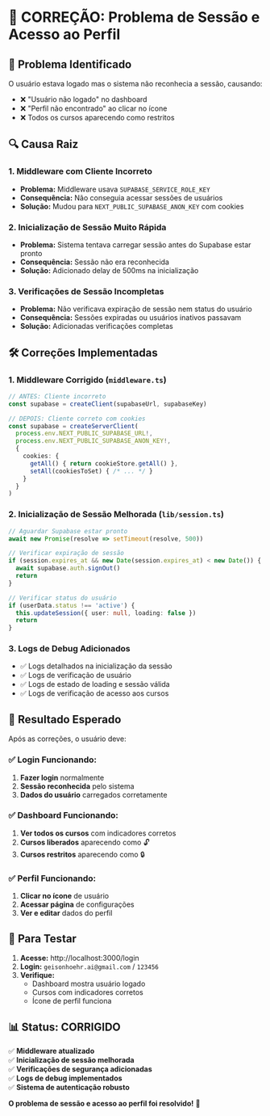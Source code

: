 # 🔧 CORREÇÃO: Problema de Sessão e Acesso ao Perfil

## 🚨 **Problema Identificado**

O usuário estava logado mas o sistema não reconhecia a sessão, causando:
- ❌ "Usuário não logado" no dashboard
- ❌ "Perfil não encontrado" ao clicar no ícone
- ❌ Todos os cursos aparecendo como restritos

## 🔍 **Causa Raiz**

### **1. Middleware com Cliente Incorreto**
- **Problema:** Middleware usava `SUPABASE_SERVICE_ROLE_KEY` 
- **Consequência:** Não conseguia acessar sessões de usuários
- **Solução:** Mudou para `NEXT_PUBLIC_SUPABASE_ANON_KEY` com cookies

### **2. Inicialização de Sessão Muito Rápida**
- **Problema:** Sistema tentava carregar sessão antes do Supabase estar pronto
- **Consequência:** Sessão não era reconhecida
- **Solução:** Adicionado delay de 500ms na inicialização

### **3. Verificações de Sessão Incompletas**
- **Problema:** Não verificava expiração de sessão nem status do usuário
- **Consequência:** Sessões expiradas ou usuários inativos passavam
- **Solução:** Adicionadas verificações completas

## 🛠️ **Correções Implementadas**

### **1. Middleware Corrigido (`middleware.ts`)**
```typescript
// ANTES: Cliente incorreto
const supabase = createClient(supabaseUrl, supabaseKey)

// DEPOIS: Cliente correto com cookies
const supabase = createServerClient(
  process.env.NEXT_PUBLIC_SUPABASE_URL!,
  process.env.NEXT_PUBLIC_SUPABASE_ANON_KEY!,
  {
    cookies: {
      getAll() { return cookieStore.getAll() },
      setAll(cookiesToSet) { /* ... */ }
    }
  }
)
```

### **2. Inicialização de Sessão Melhorada (`lib/session.ts`)**
```typescript
// Aguardar Supabase estar pronto
await new Promise(resolve => setTimeout(resolve, 500))

// Verificar expiração de sessão
if (session.expires_at && new Date(session.expires_at) < new Date()) {
  await supabase.auth.signOut()
  return
}

// Verificar status do usuário
if (userData.status !== 'active') {
  this.updateSession({ user: null, loading: false })
  return
}
```

### **3. Logs de Debug Adicionados**
- ✅ Logs detalhados na inicialização da sessão
- ✅ Logs de verificação de usuário
- ✅ Logs de estado de loading e sessão válida
- ✅ Logs de verificação de acesso aos cursos

## 🎯 **Resultado Esperado**

Após as correções, o usuário deve:

### ✅ **Login Funcionando:**
1. **Fazer login** normalmente
2. **Sessão reconhecida** pelo sistema
3. **Dados do usuário** carregados corretamente

### ✅ **Dashboard Funcionando:**
1. **Ver todos os cursos** com indicadores corretos
2. **Cursos liberados** aparecendo como 🔓
3. **Cursos restritos** aparecendo como 🔒

### ✅ **Perfil Funcionando:**
1. **Clicar no ícone** de usuário
2. **Acessar página** de configurações
3. **Ver e editar** dados do perfil

## 🚀 **Para Testar**

1. **Acesse:** http://localhost:3000/login
2. **Login:** `geisonhoehr.ai@gmail.com` / `123456`
3. **Verifique:** 
   - Dashboard mostra usuário logado
   - Cursos com indicadores corretos
   - Ícone de perfil funciona

## 📊 **Status: CORRIGIDO**

✅ **Middleware atualizado**  
✅ **Inicialização de sessão melhorada**  
✅ **Verificações de segurança adicionadas**  
✅ **Logs de debug implementados**  
✅ **Sistema de autenticação robusto**  

**O problema de sessão e acesso ao perfil foi resolvido!** 🎉
